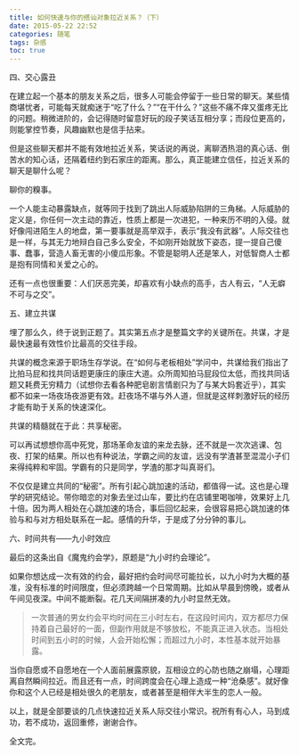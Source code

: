 ```yaml
---
title: 如何快速与你的搭讪对象拉近关系？（下）
date: 2015-05-22 22:52
categories: 随笔
tags: 杂感
toc: true
---
```

四、交心露丑

在建立起一个基本的朋友关系之后，很多人可能会停留于一些日常的聊天。某些情商堪忧者，可能每天就痴迷于“吃了什么？”“在干什么？”这些不痛不痒又蛋疼无比的问题。稍微进阶的，会记得随时留意好玩的段子笑话互相分享；而段位更高的，则能掌控节奏，风趣幽默也是信手拈来。

但是这些聊天都并不能有效地拉近关系，笑话说的再说，离聊洒热泪的真心话、倒苦水的知心话，还隔着纽约到石家庄的距离。那么，真正能建立信任，拉近关系的聊天是聊什么呢？

聊你的糗事。

一个人能主动暴露缺点，就等同于找到了跳出人际威胁陷阱的三角梯。人际威胁的定义是，你任何一次主动的靠近，性质上都是一次进犯，一种来历不明的入侵。就好像闯进陌生人的地盘，第一要事就是高举双手，表示“我没有武器”。人际交往也是一样，与其无力地辩白自己多么安全，不如刚开始就放下姿态，提一提自己傻事、蠢事，营造人畜无害的小傻瓜形象。不管是聪明人还是笨人，对低智商人士都是抱有同情和关爱之心的。

还有一点也很重要：人们厌恶完美，却喜欢有小缺点的高手，古人有云，“人无癖不可与之交”。

五、建立共谋

埋了那么久，终于说到正题了。其实第五点才是整篇文字的关键所在。共谋，才是最快速最有效性价比最高的交往手段。

共谋的概念来源于职场生存学说。在“如何与老板相处”学问中，共谋给我们指出了比拍马屁和找共同话题更康庄的康庄大道。众所周知拍马屁段位太低，而找共同话题又耗费无穷精力（试想你去看各种肥皂剧言情剧只为了与某大妈套近乎），其实都不如来一场夜场夜游更有效。赶夜场不堪与外人道，但就是这样刺激好玩的经历才能有助于关系的快速深化。

共谋的精髓就在于此：共享秘密。

可以再试想想你高中死党，那场革命友谊的来龙去脉，还不就是一次次逃课、包夜、打架的结果。所以也有种说法，学霸之间的友谊，远没有学渣甚至混混小子们来得纯粹和牢固。学霸有的只是同学，学渣的那才叫真哥们。

不仅仅是建立共同的“秘密”。所有引起心跳加速的活动，都值得一试。这也是心理学的研究结论。带你暗恋的对象去坐过山车，要比约在店铺里喝咖啡，效果好上几十倍。因为两人相处在心跳加速的场合，事后回忆起来，会很容易把心跳加速的体验与和与对方相处联系在一起。感情的升华，于是成了分分钟的事儿。


六、时间共有——九小时效应

最后的这条出自《魔鬼约会学》，原题是“九小时约会理论”。

如果你想达成一次有效的约会，最好把约会时间尽可能拉长，以九小时为大概的基准，没有标准的时间限度，但必须跨越一个日常周期。比如从早晨到傍晚，或者从午间见夜深。中间不能断裂。花几天间隔拼凑的九小时显然无效。

>一次普通的男女约会平均时间在三小时左右，在这段时间内，双方都尽力保持着自己最好的一面，但副作用就是不够放松，不能真正进入状态。当相处时间到五小时的时候，人会开始松懈；而超过九小时，本性基本就开始暴露。

当你自愿或不自愿地在一个人面前展露原貌，互相设立的心防也随之崩塌，心理距离自然瞬间拉近。而且还有一点，时间跨度会在心理上造成一种“沧桑感”。就好像你和这个人已经是相处很久的老朋友，或者甚至是相伴大半生的恋人一般。

以上，就是全部要谈的几点快速拉近关系人际交往小常识。祝所有有心人，马到成功，若不成功，返回重修，谢谢合作。

全文完。


